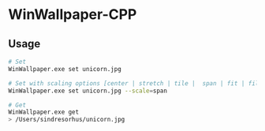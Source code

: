 # WinWallpaper-CPP

## Usage

```sh
# Set
WinWallpaper.exe set unicorn.jpg

# Set with scaling options [center | stretch | tile |  span | fit | fill]
WinWallpaper.exe set unicorn.jpg --scale=span

# Get
WinWallpaper.exe get
> /Users/sindresorhus/unicorn.jpg
```
